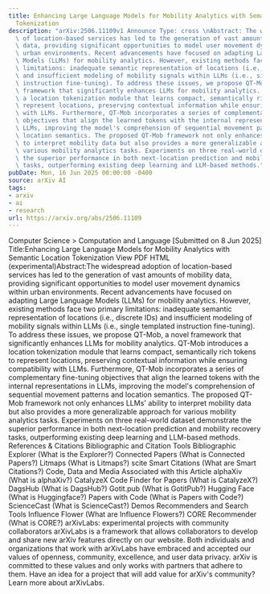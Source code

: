 ```yaml
---
title: Enhancing Large Language Models for Mobility Analytics with Semantic Location
  Tokenization
description: "arXiv:2506.11109v1 Announce Type: cross \nAbstract: The widespread adoption\
  \ of location-based services has led to the generation of vast amounts of mobility\
  \ data, providing significant opportunities to model user movement dynamics within\
  \ urban environments. Recent advancements have focused on adapting Large Language\
  \ Models (LLMs) for mobility analytics. However, existing methods face two primary\
  \ limitations: inadequate semantic representation of locations (i.e., discrete IDs)\
  \ and insufficient modeling of mobility signals within LLMs (i.e., single templated\
  \ instruction fine-tuning). To address these issues, we propose QT-Mob, a novel\
  \ framework that significantly enhances LLMs for mobility analytics. QT-Mob introduces\
  \ a location tokenization module that learns compact, semantically rich tokens to\
  \ represent locations, preserving contextual information while ensuring compatibility\
  \ with LLMs. Furthermore, QT-Mob incorporates a series of complementary fine-tuning\
  \ objectives that align the learned tokens with the internal representations in\
  \ LLMs, improving the model's comprehension of sequential movement patterns and\
  \ location semantics. The proposed QT-Mob framework not only enhances LLMs' ability\
  \ to interpret mobility data but also provides a more generalizable approach for\
  \ various mobility analytics tasks. Experiments on three real-world dataset demonstrate\
  \ the superior performance in both next-location prediction and mobility recovery\
  \ tasks, outperforming existing deep learning and LLM-based methods."
pubDate: Mon, 16 Jun 2025 00:00:00 -0400
source: arXiv AI
tags:
- arxiv
- ai
- research
url: https://arxiv.org/abs/2506.11109
---
```


Computer Science > Computation and Language
[Submitted on 8 Jun 2025]
Title:Enhancing Large Language Models for Mobility Analytics with Semantic Location Tokenization
View PDF HTML (experimental)Abstract:The widespread adoption of location-based services has led to the generation of vast amounts of mobility data, providing significant opportunities to model user movement dynamics within urban environments. Recent advancements have focused on adapting Large Language Models (LLMs) for mobility analytics. However, existing methods face two primary limitations: inadequate semantic representation of locations (i.e., discrete IDs) and insufficient modeling of mobility signals within LLMs (i.e., single templated instruction fine-tuning). To address these issues, we propose QT-Mob, a novel framework that significantly enhances LLMs for mobility analytics. QT-Mob introduces a location tokenization module that learns compact, semantically rich tokens to represent locations, preserving contextual information while ensuring compatibility with LLMs. Furthermore, QT-Mob incorporates a series of complementary fine-tuning objectives that align the learned tokens with the internal representations in LLMs, improving the model's comprehension of sequential movement patterns and location semantics. The proposed QT-Mob framework not only enhances LLMs' ability to interpret mobility data but also provides a more generalizable approach for various mobility analytics tasks. Experiments on three real-world dataset demonstrate the superior performance in both next-location prediction and mobility recovery tasks, outperforming existing deep learning and LLM-based methods.
References & Citations
Bibliographic and Citation Tools
Bibliographic Explorer (What is the Explorer?)
Connected Papers (What is Connected Papers?)
Litmaps (What is Litmaps?)
scite Smart Citations (What are Smart Citations?)
Code, Data and Media Associated with this Article
alphaXiv (What is alphaXiv?)
CatalyzeX Code Finder for Papers (What is CatalyzeX?)
DagsHub (What is DagsHub?)
Gotit.pub (What is GotitPub?)
Hugging Face (What is Huggingface?)
Papers with Code (What is Papers with Code?)
ScienceCast (What is ScienceCast?)
Demos
Recommenders and Search Tools
Influence Flower (What are Influence Flowers?)
CORE Recommender (What is CORE?)
arXivLabs: experimental projects with community collaborators
arXivLabs is a framework that allows collaborators to develop and share new arXiv features directly on our website.
Both individuals and organizations that work with arXivLabs have embraced and accepted our values of openness, community, excellence, and user data privacy. arXiv is committed to these values and only works with partners that adhere to them.
Have an idea for a project that will add value for arXiv's community? Learn more about arXivLabs.